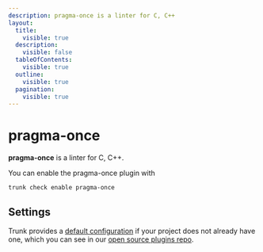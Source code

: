 ```yaml
---
description: pragma-once is a linter for C, C++
layout:
  title:
    visible: true
  description:
    visible: false
  tableOfContents:
    visible: true
  outline:
    visible: true
  pagination:
    visible: true
---
```


# pragma-once

**pragma-once** is a linter for C, C++.

You can enable the pragma-once plugin with

```shell
trunk check enable pragma-once
```

## Settings



Trunk provides a [default configuration](https://github.com/trunk-io/plugins/tree/main/linters/pragma-once) if your project does not already have one,
which you can see in our [open source plugins repo](https://github.com/trunk-io/plugins/tree/main).

